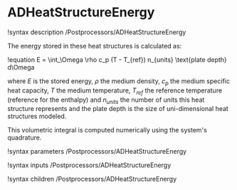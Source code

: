 # ADHeatStructureEnergy

!syntax description /Postprocessors/ADHeatStructureEnergy

The energy stored in these heat structures is calculated as:

!equation
E = \int_\Omega \rho c_p (T - T_{ref}) n_{units} \text{plate depth} d\Omega

where $E$ is the stored energy, $\rho$ the medium density, $c_p$ the medium specific heat capacity,
$T$ the medium temperature, $T_{ref}$ the reference temperature (reference for the enthalpy)
and $n_{units}$ the number of units this heat structure represents and the plate depth is the
size of uni-dimensional heat structures modeled.

This volumetric integral is computed numerically using the system's quadrature.

!syntax parameters /Postprocessors/ADHeatStructureEnergy

!syntax inputs /Postprocessors/ADHeatStructureEnergy

!syntax children /Postprocessors/ADHeatStructureEnergy
